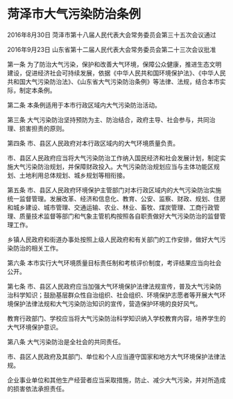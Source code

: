 # 菏泽市大气污染防治条例

2016年8月30日 菏泽市第十八届人民代表大会常务委员会第三十五次会议通过

2016年9月23日 山东省第十二届人民代表大会常务委员会第二十三次会议批准



第一条 为了防治大气污染，保护和改善大气环境，保障公众健康，推进生态文明建设，促进经济社会可持续发展，依据《中华人民共和国环境保护法》、《中华人民共和国大气污染防治法》、《山东省大气污染防治条例》等法律、法规，结合本市实际，制定本条例。

第二条 本条例适用于本市行政区域内大气污染防治活动。

第三条 大气污染防治坚持预防为主、防治结合，政府主导、社会参与，共同治理、损害担责的原则。

第四条 市、县区人民政府对本行政区域内的大气环境质量负责。

市、县区人民政府应当将大气污染防治工作纳入国民经济和社会发展计划，制定实施大气污染防治规划，并保障财政投入。大气污染防治规划应当与主体功能区规划、土地利用总体规划、城乡规划等相衔接。

第五条 市、县区人民政府环境保护主管部门对本行政区域内的大气污染防治实施统一监督管理。发展改革、经济和信息化、教育、公安、监察、财政、规划、住房和城乡建设、城市管理、交通运输、农业、林业、畜牧、煤炭管理、工商行政管理、质量技术监督等部门和气象主管机构按照各自职责做好大气污染防治的监督管理工作。

乡镇人民政府和街道办事处按照上级人民政府和有关部门的工作安排，做好大气污染防治的相关工作。

第六条 本市实行大气环境质量目标责任制和考核评价制度，考评结果应当向社会公开。

第七条 市、县区人民政府应当加强大气环境保护法律法规宣传，普及大气污染防治科学知识；鼓励基层群众性自治组织、社会组织、环境保护志愿者等开展大气环境保护法律法规和大气污染防治知识的宣传，营造保护环境的良好风气。

教育行政部门、学校应当将大气污染防治科学知识纳入学校教育内容，培养学生的大气环境保护意识。

第八条 大气污染防治是全社会的共同责任。

市、县区人民政府及其部门、单位和个人应当遵守国家和地方大气环境保护法律法规。

企业事业单位和其他生产经营者应当采取措施，防止、减少大气污染，并对所造成的损害依法承担责任。